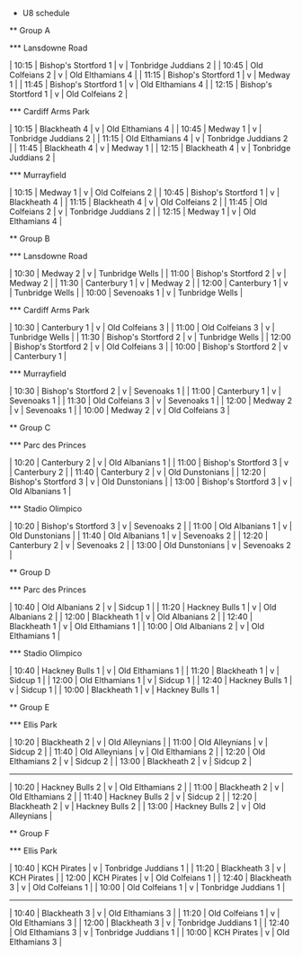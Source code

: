 * U8 schedule

** Group A

*** Lansdowne Road

| 10:15 | Bishop's Stortford 1 | v | Tonbridge Juddians 2 |
| 10:45 | Old Colfeians 2 | v | Old Elthamians 4 |
| 11:15 | Bishop's Stortford 1 | v | Medway 1 |
| 11:45 | Bishop's Stortford 1 | v | Old Elthamians 4 |
| 12:15 | Bishop's Stortford 1 | v | Old Colfeians 2 |

*** Cardiff Arms Park

| 10:15 | Blackheath 4 | v | Old Elthamians 4 |
| 10:45 | Medway 1 | v | Tonbridge Juddians 2 |
| 11:15 | Old Elthamians 4 | v | Tonbridge Juddians 2 |
| 11:45 | Blackheath 4 | v | Medway 1 |
| 12:15 | Blackheath 4 | v | Tonbridge Juddians 2 |

*** Murrayfield

| 10:15 | Medway 1 | v | Old Colfeians 2 |
| 10:45 | Bishop's Stortford 1 | v | Blackheath 4 |
| 11:15 | Blackheath 4 | v | Old Colfeians 2 |
| 11:45 | Old Colfeians 2 | v | Tonbridge Juddians 2 |
| 12:15 | Medway 1 | v | Old Elthamians 4 |

** Group B

*** Lansdowne Road

| 10:30 | Medway 2 | v | Tunbridge Wells |
| 11:00 | Bishop's Stortford 2 | v | Medway 2 |
| 11:30 | Canterbury 1 | v | Medway 2 |
| 12:00 | Canterbury 1 | v | Tunbridge Wells |
| 10:00 | Sevenoaks 1 | v | Tunbridge Wells |

*** Cardiff Arms Park

| 10:30 | Canterbury 1 | v | Old Colfeians 3 |
| 11:00 | Old Colfeians 3 | v | Tunbridge Wells |
| 11:30 | Bishop's Stortford 2 | v | Tunbridge Wells |
| 12:00 | Bishop's Stortford 2 | v | Old Colfeians 3 |
| 10:00 | Bishop's Stortford 2 | v | Canterbury 1 |

*** Murrayfield

| 10:30 | Bishop's Stortford 2 | v | Sevenoaks 1 |
| 11:00 | Canterbury 1 | v | Sevenoaks 1 |
| 11:30 | Old Colfeians 3 | v | Sevenoaks 1 |
| 12:00 | Medway 2 | v | Sevenoaks 1 |
| 10:00 | Medway 2 | v | Old Colfeians 3 |

** Group C

*** Parc des Princes

| 10:20 | Canterbury 2 | v | Old Albanians 1 |
| 11:00 | Bishop's Stortford 3 | v | Canterbury 2 |
| 11:40 | Canterbury 2 | v | Old Dunstonians |
| 12:20 | Bishop's Stortford 3 | v | Old Dunstonians |
| 13:00 | Bishop's Stortford 3 | v | Old Albanians 1 |

*** Stadio Olimpico

| 10:20 | Bishop's Stortford 3 | v | Sevenoaks 2 |
| 11:00 | Old Albanians 1 | v | Old Dunstonians |
| 11:40 | Old Albanians 1 | v | Sevenoaks 2 |
| 12:20 | Canterbury 2 | v | Sevenoaks 2 |
| 13:00 | Old Dunstonians | v | Sevenoaks 2 |

** Group D

*** Parc des Princes

| 10:40 | Old Albanians 2 | v | Sidcup 1 |
| 11:20 | Hackney Bulls 1 | v | Old Albanians 2 |
| 12:00 | Blackheath 1 | v | Old Albanians 2 |
| 12:40 | Blackheath 1 | v | Old Elthamians 1 |
| 10:00 | Old Albanians 2 | v | Old Elthamians 1 |

*** Stadio Olimpico

| 10:40 | Hackney Bulls 1 | v | Old Elthamians 1 |
| 11:20 | Blackheath 1 | v | Sidcup 1 |
| 12:00 | Old Elthamians 1 | v | Sidcup 1 |
| 12:40 | Hackney Bulls 1 | v | Sidcup 1 |
| 10:00 | Blackheath 1 | v | Hackney Bulls 1 |

** Group E

*** Ellis Park

| 10:20 | Blackheath 2 | v | Old Alleynians |
| 11:00 | Old Alleynians | v | Sidcup 2 |
| 11:40 | Old Alleynians | v | Old Elthamians 2 |
| 12:20 | Old Elthamians 2 | v | Sidcup 2 |
| 13:00 | Blackheath 2 | v | Sidcup 2 |

*** 

| 10:20 | Hackney Bulls 2 | v | Old Elthamians 2 |
| 11:00 | Blackheath 2 | v | Old Elthamians 2 |
| 11:40 | Hackney Bulls 2 | v | Sidcup 2 |
| 12:20 | Blackheath 2 | v | Hackney Bulls 2 |
| 13:00 | Hackney Bulls 2 | v | Old Alleynians |

** Group F

*** Ellis Park

| 10:40 | KCH Pirates | v | Tonbridge Juddians 1 |
| 11:20 | Blackheath 3 | v | KCH Pirates |
| 12:00 | KCH Pirates | v | Old Colfeians 1 |
| 12:40 | Blackheath 3 | v | Old Colfeians 1 |
| 10:00 | Old Colfeians 1 | v | Tonbridge Juddians 1 |

*** 

| 10:40 | Blackheath 3 | v | Old Elthamians 3 |
| 11:20 | Old Colfeians 1 | v | Old Elthamians 3 |
| 12:00 | Blackheath 3 | v | Tonbridge Juddians 1 |
| 12:40 | Old Elthamians 3 | v | Tonbridge Juddians 1 |
| 10:00 | KCH Pirates | v | Old Elthamians 3 |
